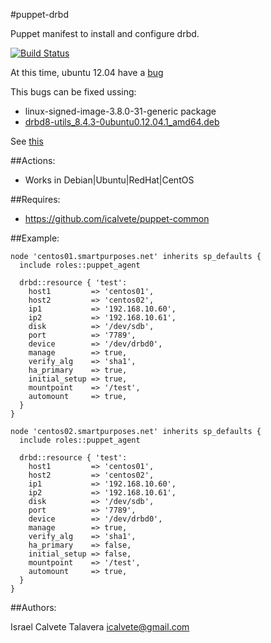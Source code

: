 #puppet-drbd

Puppet manifest to install and configure drbd.

[![Build Status](https://secure.travis-ci.org/icalvete/puppet-drbd.png)](http://travis-ci.org/icalvete/puppet-brbd)

At this time, ubuntu 12.04 have a [bug](https://bugs.launchpad.net/ubuntu/+source/drbd8/+bug/1103656) 

This bugs can be fixed ussing:

* linux-signed-image-3.8.0-31-generic package 
* [drbd8-utils_8.4.3-0ubuntu0.12.04.1_amd64.deb](https://bugs.launchpad.net/ubuntu/+source/drbd8/+bug/1185756/+attachment/3851297/+files/drbd8-utils_8.4.3-0ubuntu0.12.04.1_amd64.deb)

See [this](https://bugs.launchpad.net/ubuntu/+source/drbd8/+bug/1185756)

##Actions:

* Works in Debian|Ubuntu|RedHat|CentOS

##Requires:

* https://github.com/icalvete/puppet-common


##Example:

    node 'centos01.smartpurposes.net' inherits sp_defaults {
      include roles::puppet_agent
      
      drbd::resource { 'test':
        host1         => 'centos01',
        host2         => 'centos02',
        ip1           => '192.168.10.60',
        ip2           => '192.168.10.61',
        disk          => '/dev/sdb',
        port          => '7789',
        device        => '/dev/drbd0',
        manage        => true,
        verify_alg    => 'sha1',
        ha_primary    => true,
        initial_setup => true,
        mountpoint    => '/test',
        automount     => true,
      }
    }

    node 'centos02.smartpurposes.net' inherits sp_defaults {
      include roles::puppet_agent
      
      drbd::resource { 'test':
        host1         => 'centos01',
        host2         => 'centos02',
        ip1           => '192.168.10.60',
        ip2           => '192.168.10.61',
        disk          => '/dev/sdb',
        port          => '7789',
        device        => '/dev/drbd0',
        manage        => true,
        verify_alg    => 'sha1',
        ha_primary    => false,
        initial_setup => false,
        mountpoint    => '/test',
        automount     => true,
      }
    }


##Authors:

Israel Calvete Talavera <icalvete@gmail.com>
